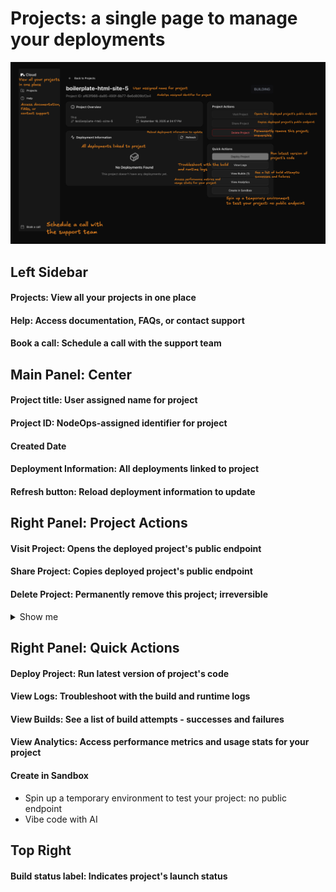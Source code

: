 # Projects: a single page to manage your deployments

![Project page screenshot](../../Static/Image/project-page.png)

## Left Sidebar

#### Projects: View all your projects in one place

#### Help: Access documentation, FAQs, or contact support

#### Book a call: Schedule a call with the support team

## Main Panel: Center

#### Project title: User assigned name for project

#### Project ID: NodeOps-assigned identifier for project

#### Created Date

#### Deployment Information: All deployments linked to project

#### Refresh button: Reload deployment information to update

## Right Panel: Project Actions

#### Visit Project: Opens the deployed project's public endpoint

#### Share Project: Copies deployed project's public endpoint

#### Delete Project: Permanently remove this project; irreversible

  <details>
    <summary>Show me</summary>

  1. Logged into the app, click on **Projects**.
  2. Select the instance you want to delete and click **View Details**.
  3. From Project Actions, click **Delete Project**.
  4. Confirm the delete.

  > You may need to reload for the project deletion to register in the UI.

  ![deletion](../../Static/Gifs/delete-project.gif)

  </details>

## Right Panel: Quick Actions

#### Deploy Project: Run latest version of project's code

#### View Logs: Troubleshoot with the build and runtime logs

#### View Builds: See a list of build attempts - successes and failures

#### View Analytics: Access performance metrics and usage stats for your project

#### Create in Sandbox

- Spin up a temporary environment to test your project: no public endpoint
- Vibe code with AI

## Top Right

#### Build status label: Indicates project's launch status
